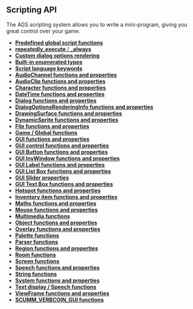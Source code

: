Scripting API
-------------

The AGS scripting system allows you to write a mini-program, giving you
great control over your game.

- [**Predefined global script functions**](TextScriptEvents)
- [**repeatedly_execute** / **_always**](RepExec) 
- [**Custom dialog options rendering**](CustomDialogOptions)  
- [**Built-in enumerated types**](BuiltInEnums)  
- [**Script language keywords**](managedmodifier)  
- [**AudioChannel functions and
properties**](AudioChannel#audiochannelcommands)  
- [**AudioClip functions and properties**](AudioClip)  
- [**Character functions and properties**](Character)  
- [**DateTime functions and properties**](DateTime)  
- [**Dialog functions and properties**](Dialog)  
- [**DialogOptionsRenderingInfo functions and
properties**](DialogOptionsRenderingInfo#dialogoptionsrenderinginfofunctions)  
- [**DrawingSurface functions and
properties**](DrawingSurfaceFunctions)  
- [**DynamicSprite functions and properties**](DynamicSprite)  
- [**File functions and properties**](File)  
- [**Game / Global functions**](Game)  
- [**GUI functions and properties**](GUI)  
- [**GUI control functions and properties**](GUIControl)  
- [**GUI Button functions and properties**](Button)  
- [**GUI InvWindow functions and properties**](GUI)  
- [**GUI Label functions and properties**](Label)  
- [**GUI List Box functions and properties**](ListBox)  
- [**GUI Slider properties**](Slider)  
- [**GUI Text Box functions and properties**](TextBox)  
- [**Hotspot functions and properties**](Hotspot)  
- [**Inventory item functions and properties**](InventoryItem)  
- [**Maths functions and properties**](Maths)  
- [**Mouse functions and properties**](Mouse)  
- [**Multimedia functions**](Game)  
- [**Object functions and properties**](Object)  
- [**Overlay functions and properties**](Overlay)  
- [**Palette functions**](CyclePalette)  
- [**Parser functions**](Parser)  
- [**Region functions and properties**](Region)  
- [**Room functions**](Room)  
- [**Screen functions**](ShakeScreen)  
- [**Speech functions and properties**](Speech)  
- [**String functions**](String)  
- [**System functions and properties**](System)  
- [**Text display / Speech functions**](DisplayAt)  
- [**ViewFrame functions and properties**](ViewFrame)  
- [**SCUMM_VERBCOIN_GUI functions**](SCUMM_VERBCOIN_GUI)


